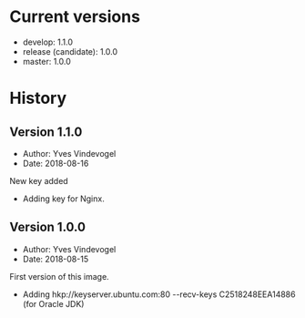 # Current versions

- develop: 1.1.0
- release (candidate): 1.0.0
- master: 1.0.0

# History

## Version 1.1.0

- Author: Yves Vindevogel
- Date: 2018-08-16

New key added

- Adding key for Nginx.

## Version 1.0.0

- Author: Yves Vindevogel
- Date: 2018-08-15

First version of this image.

- Adding hkp://keyserver.ubuntu.com:80 --recv-keys C2518248EEA14886 (for Oracle JDK)